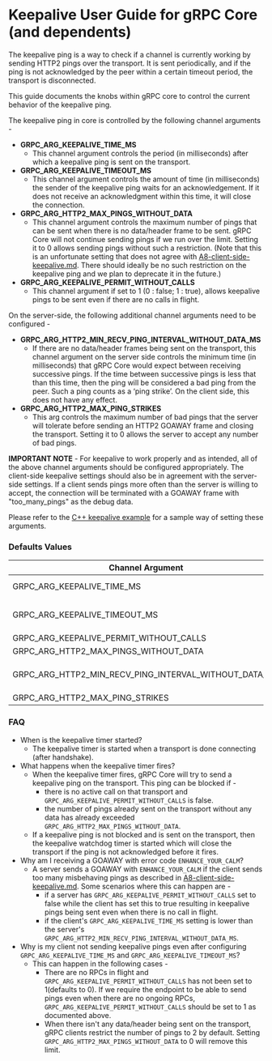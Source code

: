 # Keepalive User Guide for gRPC Core (and dependents)

The keepalive ping is a way to check if a channel is currently working by sending HTTP2 pings over the transport. It is sent periodically, and if the ping is not acknowledged by the peer within a certain timeout period, the transport is disconnected.

This guide documents the knobs within gRPC core to control the current behavior of the keepalive ping.

The keepalive ping in core is controlled by the following channel arguments -

* **GRPC_ARG_KEEPALIVE_TIME_MS**
  * This channel argument controls the period (in milliseconds) after which a keepalive ping is sent on the transport.
* **GRPC_ARG_KEEPALIVE_TIMEOUT_MS**
  * This channel argument controls the amount of time (in milliseconds) the sender of the keepalive ping waits for an acknowledgement. If it does not receive an acknowledgment within this time, it will close the connection.
* **GRPC_ARG_HTTP2_MAX_PINGS_WITHOUT_DATA**
  * This channel argument controls the maximum number of pings that can be sent when there is no data/header frame to be sent. gRPC Core will not continue sending pings if we run over the limit. Setting it to 0 allows sending pings without such a restriction. (Note that this is an unfortunate setting that does not agree with [A8-client-side-keepalive.md](https://github.com/grpc/proposal/blob/master/A8-client-side-keepalive.md). There should ideally be no such restriction on the keepalive ping and we plan to deprecate it in the future.)
* **GRPC_ARG_KEEPALIVE_PERMIT_WITHOUT_CALLS**
  * This channel argument if set to 1 (0 : false; 1 : true), allows keepalive pings to be sent even if there are no calls in flight.

On the server-side, the following additional channel arguments need to be configured -

* **GRPC_ARG_HTTP2_MIN_RECV_PING_INTERVAL_WITHOUT_DATA_MS**
  * If there are no data/header frames being sent on the transport, this channel argument on the server side controls the minimum time (in milliseconds) that gRPC Core would expect between receiving successive pings. If the time between successive pings is less that than this time, then the ping will be considered a bad ping from the peer. Such a ping counts as a ‘ping strike’.
On the client side, this does not have any effect.
* **GRPC_ARG_HTTP2_MAX_PING_STRIKES**
  * This arg controls the maximum number of bad pings that the server will tolerate before sending an HTTP2 GOAWAY frame and closing the transport. Setting it to 0 allows the server to accept any number of bad pings.

**IMPORTANT NOTE** - For keepalive to work properly and as intended, all of the above channel arguments should be configured appropriately. The client-side keepalive settings should also be in agreement with the server-side settings. If a client sends pings more often than the server is willing to accept, the connection will be terminated with a GOAWAY frame with "too_many_pings" as the debug data. 

Please refer to the [C++ keepalive example](https://github.com/grpc/grpc/tree/master/examples/cpp/keepalive) for a sample way of setting these arguments.

### Defaults Values

Channel Argument| Client|Server
----------------|-------|------
GRPC_ARG_KEEPALIVE_TIME_MS|INT_MAX (disabled)|7200000 (2 hours)
GRPC_ARG_KEEPALIVE_TIMEOUT_MS|20000 (20 seconds)|20000 (20 seconds)
GRPC_ARG_KEEPALIVE_PERMIT_WITHOUT_CALLS|0 (false)|0 (false)
GRPC_ARG_HTTP2_MAX_PINGS_WITHOUT_DATA|2|2
GRPC_ARG_HTTP2_MIN_RECV_PING_INTERVAL_WITHOUT_DATA_MS|N/A|300000 (5 minutes)
GRPC_ARG_HTTP2_MAX_PING_STRIKES|N/A|2

### FAQ
* When is the keepalive timer started?
  * The keepalive timer is started when a transport is done connecting (after handshake).
* What happens when the keepalive timer fires?
  * When the keepalive timer fires, gRPC Core will try to send a keepalive ping on the transport. This ping can be blocked if -
    * there is no active call on that transport and `GRPC_ARG_KEEPALIVE_PERMIT_WITHOUT_CALLS` is false.
    * the number of pings already sent on the transport without any data has already exceeded `GRPC_ARG_HTTP2_MAX_PINGS_WITHOUT_DATA`.
  * If a keepalive ping is not blocked and is sent on the transport, then the keepalive watchdog timer is started which will close the transport if the ping is not acknowledged before it fires.
* Why am I receiving a GOAWAY with error code `ENHANCE_YOUR_CALM`?
  * A server sends a GOAWAY with `ENHANCE_YOUR_CALM` if the client sends too many misbehaving pings as described in [A8-client-side-keepalive.md](https://github.com/grpc/proposal/blob/master/A8-client-side-keepalive.md). Some scenarios where this can happen are -
    * if a server has `GRPC_ARG_KEEPALIVE_PERMIT_WITHOUT_CALLS` set to false while the client has set this to true resulting in keepalive pings being sent even when there is no call in flight.
    * if the client's `GRPC_ARG_KEEPALIVE_TIME_MS` setting is lower than the server's `GRPC_ARG_HTTP2_MIN_RECV_PING_INTERVAL_WITHOUT_DATA_MS`.
* Why is my client not sending keepalive pings even after configuring `GRPC_ARG_KEEPALIVE_TIME_MS` and `GRPC_ARG_KEEPALIVE_TIMEOUT_MS`?
  * This can happen in the following cases -
    * There are no RPCs in flight and `GRPC_ARG_KEEPALIVE_PERMIT_WITHOUT_CALLS` has not been set to 1(defaults to 0). If we require the endpoint to be able to send pings even when there are no ongoing RPCs, `GRPC_ARG_KEEPALIVE_PERMIT_WITHOUT_CALLS` should be set to 1 as documented above.
    * When there isn't any data/header being sent on the transport, gRPC clients restrict the number of pings to 2 by default. Setting `GRPC_ARG_HTTP2_MAX_PINGS_WITHOUT_DATA` to 0 will remove this limit.
